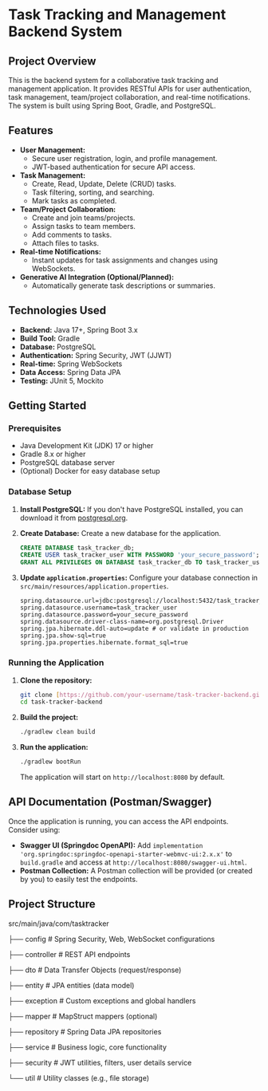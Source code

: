 # Task Tracking and Management Backend System

## Project Overview

This is the backend system for a collaborative task tracking and management application. It provides RESTful APIs for user authentication, task management, team/project collaboration, and real-time notifications. The system is built using Spring Boot, Gradle, and PostgreSQL.

## Features

* **User Management:**
    * Secure user registration, login, and profile management.
    * JWT-based authentication for secure API access.
* **Task Management:**
    * Create, Read, Update, Delete (CRUD) tasks.
    * Task filtering, sorting, and searching.
    * Mark tasks as completed.
* **Team/Project Collaboration:**
    * Create and join teams/projects.
    * Assign tasks to team members.
    * Add comments to tasks.
    * Attach files to tasks.
* **Real-time Notifications:**
    * Instant updates for task assignments and changes using WebSockets.
* **Generative AI Integration (Optional/Planned):**
    * Automatically generate task descriptions or summaries.

## Technologies Used

* **Backend:** Java 17+, Spring Boot 3.x
* **Build Tool:** Gradle
* **Database:** PostgreSQL
* **Authentication:** Spring Security, JWT (JJWT)
* **Real-time:** Spring WebSockets
* **Data Access:** Spring Data JPA
* **Testing:** JUnit 5, Mockito

## Getting Started

### Prerequisites

* Java Development Kit (JDK) 17 or higher
* Gradle 8.x or higher
* PostgreSQL database server
* (Optional) Docker for easy database setup

### Database Setup

1.  **Install PostgreSQL:** If you don't have PostgreSQL installed, you can download it from [postgresql.org](https://www.postgresql.org/download/).
2.  **Create Database:** Create a new database for the application.
    ```sql
    CREATE DATABASE task_tracker_db;
    CREATE USER task_tracker_user WITH PASSWORD 'your_secure_password';
    GRANT ALL PRIVILEGES ON DATABASE task_tracker_db TO task_tracker_user;
    ```
3.  **Update `application.properties`:** Configure your database connection in `src/main/resources/application.properties`.

    ```properties
    spring.datasource.url=jdbc:postgresql://localhost:5432/task_tracker_db
    spring.datasource.username=task_tracker_user
    spring.datasource.password=your_secure_password
    spring.datasource.driver-class-name=org.postgresql.Driver
    spring.jpa.hibernate.ddl-auto=update # or validate in production
    spring.jpa.show-sql=true
    spring.jpa.properties.hibernate.format_sql=true
    ```

### Running the Application

1.  **Clone the repository:**
    ```bash
    git clone [https://github.com/your-username/task-tracker-backend.git](https://github.com/your-username/task-tracker-backend.git)
    cd task-tracker-backend
    ```
2.  **Build the project:**
    ```bash
    ./gradlew clean build
    ```
3.  **Run the application:**
    ```bash
    ./gradlew bootRun
    ```
    The application will start on `http://localhost:8080` by default.

## API Documentation (Postman/Swagger)

Once the application is running, you can access the API endpoints. Consider using:

* **Swagger UI (Springdoc OpenAPI):** Add `implementation 'org.springdoc:springdoc-openapi-starter-webmvc-ui:2.x.x'` to `build.gradle` and access at `http://localhost:8080/swagger-ui.html`.
* **Postman Collection:** A Postman collection will be provided (or created by you) to easily test the endpoints.

## Project Structure

src/main/java/com/tasktracker

├── config             # Spring Security, Web, WebSocket configurations

├── controller         # REST API endpoints

├── dto                # Data Transfer Objects (request/response)

├── entity             # JPA entities (data model)

├── exception          # Custom exceptions and global handlers

├── mapper             # MapStruct mappers (optional)

├── repository         # Spring Data JPA repositories

├── service            # Business logic, core functionality

├── security           # JWT utilities, filters, user details service

└── util               # Utility classes (e.g., file storage)